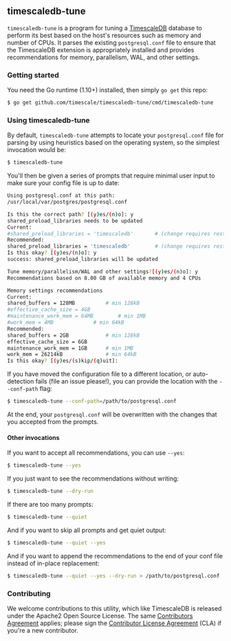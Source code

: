 ## timescaledb-tune

`timescaledb-tune` is a program for tuning a
[TimescaleDB](//github.com/timescale/timescaledb) database to perform
its best based on the host's resources such as memory and number of CPUs.
It parses the existing `postgresql.conf` file to ensure that the TimescaleDB
extension is appropriately installed and provides recommendations for memory,
parallelism, WAL, and other settings.

### Getting started
You need the Go runtime (1.10+) installed, then simply `go get` this repo:
```bash
$ go get github.com/timescale/timescaledb-tune/cmd/timescaledb-tune
```

### Using timescaledb-tune
By default, `timescaledb-tune` attempts to locate your `postgresql.conf` file
for parsing by using heuristics based on the operating system, so the simplest
invocation would be:
```bash
$ timescaledb-tune
```

You'll then be given a series of prompts that require minimal user input to
make sure your config file is up to date:
```bash
Using postgresql.conf at this path:
/usr/local/var/postgres/postgresql.conf

Is this the correct path? [(y)es/(n)o]: y
shared_preload_libraries needs to be updated
Current:
#shared_preload_libraries = 'timescaledb'		# (change requires restart)
Recommended:
shared_preload_libraries = 'timescaledb'		# (change requires restart)
Is this okay? [(y)es/(n)o]: y
success: shared_preload_libraries will be updated

Tune memory/parallelism/WAL and other settings?[(y)es/(n)o]: y
Recommendations based on 8.00 GB of available memory and 4 CPUs

Memory settings recommendations
Current:
shared_buffers = 128MB			# min 128kB
#effective_cache_size = 4GB
#maintenance_work_mem = 64MB		# min 1MB
#work_mem = 4MB				# min 64kB
Recommended:
shared_buffers = 2GB			# min 128kB
effective_cache_size = 6GB
maintenance_work_mem = 1GB		# min 1MB
work_mem = 26214kB				# min 64kB
Is this okay? [(y)es/(s)kip/(q)uit]:
```

If you have moved the configuration file to a different location, or
auto-detection fails (file an issue please!), you can provide the location with
the `--conf-path` flag:
```bash
$ timescaledb-tune --conf-path=/path/to/postgresql.conf
```

At the end, your `postgresql.conf` will be overwritten with the changes that you
accepted from the prompts.

#### Other invocations

If you want to accept all recommendations, you can use `--yes`:
```bash
$ timescaledb-tune --yes
```

If you just want to see the recommendations without writing:
```bash
$ timescaledb-tune --dry-run
```

If there are too many prompts:
```bash
$ timescaledb-tune --quiet
```

And if you want to skip all prompts and get quiet output:
```bash
$ timescaledb-tune --quiet --yes
```

And if you want to append the recommendations to the end of your conf file
instead of in-place replacement:
```bash
$ timescaledb-tune --quiet --yes --dry-run > /path/to/postgresql.conf
```

### Contributing
We welcome contributions to this utility, which like TimescaleDB is released under the Apache2 Open Source License.  The same [Contributors Agreement](//github.com/timescale/timescaledb/blob/master/CONTRIBUTING.md) applies; please sign the [Contributor License Agreement](https://cla-assistant.io/timescale/timescaledb-tune) (CLA) if you're a new contributor.
